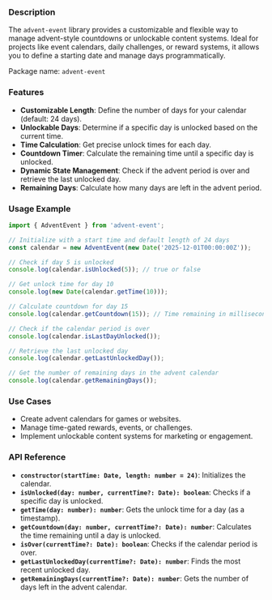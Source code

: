 ### **Description**  
The `advent-event` library provides a customizable and flexible way to manage advent-style countdowns or unlockable content systems. Ideal for projects like event calendars, daily challenges, or reward systems, it allows you to define a starting date and manage days programmatically.

Package name: `advent-event`


### **Features**  
- **Customizable Length**: Define the number of days for your calendar (default: 24 days).  
- **Unlockable Days**: Determine if a specific day is unlocked based on the current time.  
- **Time Calculation**: Get precise unlock times for each day.  
- **Countdown Timer**: Calculate the remaining time until a specific day is unlocked.  
- **Dynamic State Management**: Check if the advent period is over and retrieve the last unlocked day.  
- **Remaining Days**: Calculate how many days are left in the advent period.


### **Usage Example**  
```typescript
import { AdventEvent } from 'advent-event';

// Initialize with a start time and default length of 24 days
const calendar = new AdventEvent(new Date('2025-12-01T00:00:00Z'));

// Check if day 5 is unlocked
console.log(calendar.isUnlocked(5)); // true or false

// Get unlock time for day 10
console.log(new Date(calendar.getTime(10)));

// Calculate countdown for day 15
console.log(calendar.getCountdown(15)); // Time remaining in milliseconds

// Check if the calendar period is over
console.log(calendar.isLastDayUnlocked());

// Retrieve the last unlocked day
console.log(calendar.getLastUnlockedDay());

// Get the number of remaining days in the advent calendar
console.log(calendar.getRemainingDays());
```


### **Use Cases**  
- Create advent calendars for games or websites.  
- Manage time-gated rewards, events, or challenges.  
- Implement unlockable content systems for marketing or engagement.


### **API Reference**
- **`constructor(startTime: Date, length: number = 24)`**: Initializes the calendar.  
- **`isUnlocked(day: number, currentTime?: Date): boolean`**: Checks if a specific day is unlocked.  
- **`getTime(day: number): number`**: Gets the unlock time for a day (as a timestamp).  
- **`getCountdown(day: number, currentTime?: Date): number`**: Calculates the time remaining until a day is unlocked.  
- **`isOver(currentTime?: Date): boolean`**: Checks if the calendar period is over.  
- **`getLastUnlockedDay(currentTime?: Date): number`**: Finds the most recent unlocked day.  
- **`getRemainingDays(currentTime?: Date): number`**: Gets the number of days left in the advent calendar.
